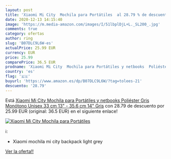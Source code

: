 ```yaml
---
layout: post
title: 'Xiaomi Mi City  Mochila para Portátiles  al 28.79 % de descuento'
date: 2020-12-13 14:15:40
image: 'https://m.media-amazon.com/images/I/51lbplDjL+L._SL200_.jpg'
comments: true
category: ofertas
author: ring
slug: 'B07DLC9L6W-es'
actualPrice: 25.99 EUR
currency: EUR
price: 25.99
comparePrice: 36.5 EUR
prodname: 'Xiaomi Mi City  Mochila para Portátiles y netbooks  Poliéster  Gris  Monótono  Unisex  33 cm  13"  - 35.6 cm  14"   Gris'
country: 'es'
flag: '🇪🇸'
buyurl: 'https://www.amazon.es/dp/B07DLC9L6W/?tag=tolees-21'
descuento: '28.79'
---
```


Está [Xiaomi Mi City  Mochila para Portátiles y netbooks  Poliéster  Gris  Monótono  Unisex  33 cm  13"  - 35.6 cm  14"   Gris](https://www.amazon.es/dp/B07DLC9L6W/?tag=tolees-21) con 28.79 de descuento por 25.99 EUR (original: 36.5 EUR) en el siguiente enlace!

[![Xiaomi Mi City  Mochila para Portátiles ](https://m.media-amazon.com/images/I/51lbplDjL+L._SL200_.jpg)](https://www.amazon.es/dp/B07DLC9L6W/?tag=tolees-21)

ℹ️:

- Xiaomi mochila mi city backpack light grey

[Ver la oferta!!](https://www.amazon.es/dp/B07DLC9L6W/?tag=tolees-21)
